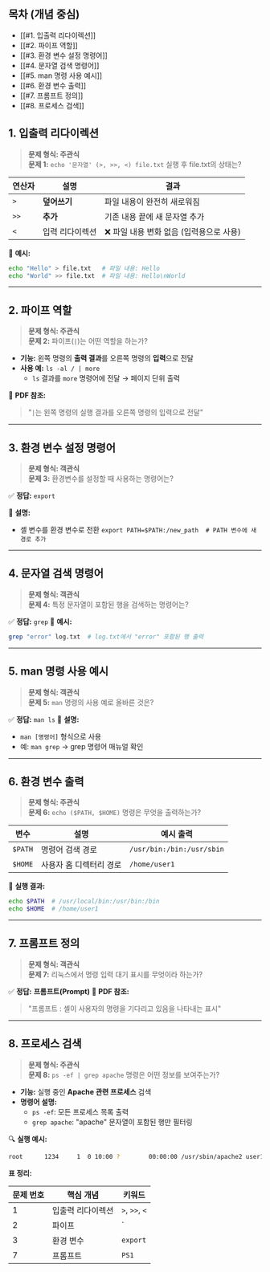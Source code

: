 ## 목차 (개념 중심)

- [[#1. 입출력 리다이렉션]]
- [[#2. 파이프 역할]]
- [[#3. 환경 변수 설정 명령어]]
- [[#4. 문자열 검색 명령어]]
- [[#5. man 명령 사용 예시]]
- [[#6. 환경 변수 출력]]
- [[#7. 프롬프트 정의]]
- [[#8. 프로세스 검색]]

## 1. 입출력 리다이렉션

> **문제 형식: 주관식**  
> **문제 1:** `echo '문자열' (>, >>, <) file.txt` 실행 후 file.txt의 상태는?

|연산자|설명|결과|
|---|---|---|
|`>`|**덮어쓰기**|파일 내용이 완전히 새로워짐|
|`>>`|**추가**|기존 내용 끝에 새 문자열 추가|
|`<`|입력 리다이렉션|❌ 파일 내용 변화 없음 (입력용으로 사용)|

📌 **예시:**
```bash
echo "Hello" > file.txt   # 파일 내용: Hello 
echo "World" >> file.txt  # 파일 내용: Hello\nWorld
```

---
## 2. 파이프 역할

> **문제 형식: 주관식**  
> **문제 2:** 파이프(`|`)는 어떤 역할을 하는가?

- **기능:** 왼쪽 명령의 **출력 결과**를 오른쪽 명령의 **입력**으로 전달
- **사용 예:** `ls -al / | more`
    - `ls` 결과를 `more` 명령어에 전달 → 페이지 단위 출력

🔗 **PDF 참조:**
> "`|`는 왼쪽 명령의 실행 결과를 오른쪽 명령의 입력으로 전달"
---
## 3. 환경 변수 설정 명령어

> **문제 형식: 객관식**  
> **문제 3:** 환경변수를 설정할 때 사용하는 명령어는?

✅ **정답:** `export`

📘 **설명:**
- 셸 변수를 환경 변수로 전환
`export PATH=$PATH:/new_path  # PATH 변수에 새 경로 추가`
---
## 4. 문자열 검색 명령어

> **문제 형식: 객관식**  
> **문제 4:** 특정 문자열이 포함된 행을 검색하는 명령어는?

✅ **정답:** `grep`
📘 **예시:**
```bash
grep "error" log.txt  # log.txt에서 "error" 포함된 행 출력
```
---
## 5. man 명령 사용 예시

> **문제 형식: 객관식**  
> **문제 5:** `man` 명령의 사용 예로 올바른 것은?

✅ **정답:** `man ls`
📘 **설명:**
- `man [명령어]` 형식으로 사용
- 예: `man grep` → grep 명령어 매뉴얼 확인
---
## 6. 환경 변수 출력

> **문제 형식: 주관식**  
> **문제 6:** `echo ($PATH, $HOME)` 명령은 무엇을 출력하는가?

|변수|설명|예시 출력|
|---|---|---|
|`$PATH`|명령어 검색 경로|`/usr/bin:/bin:/usr/sbin`|
|`$HOME`|사용자 홈 디렉터리 경로|`/home/user1`|

📌 **실행 결과:**
```bash
echo $PATH  # /usr/local/bin:/usr/bin:/bin 
echo $HOME  # /home/user1
```
---
## 7. 프롬프트 정의

> **문제 형식: 객관식**  
> **문제 7:** 리눅스에서 명령 입력 대기 표시를 무엇이라 하는가?

✅ **정답:** **프롬프트(Prompt)**
📘 **PDF 참조:**
> "프롬프트 : 셸이 사용자의 명령을 기다리고 있음을 나타내는 표시"
---
## 8. 프로세스 검색

> **문제 형식: 주관식**  
> **문제 8:** `ps -ef | grep apache` 명령은 어떤 정보를 보여주는가?

- **기능:** 실행 중인 **Apache 관련 프로세스** 검색
- **명령어 설명:**
    - `ps -ef`: 모든 프로세스 목록 출력
    - `grep apache`: "apache" 문자열이 포함된 행만 필터링

🔍 **실행 예시:**
```bash
root      1234     1  0 10:00 ?        00:00:00 /usr/sbin/apache2 user1     5678  1234  0 10:05 ?        00:00:00 /usr/sbin/apache2
```

**표 정리:**

|문제 번호|핵심 개념|키워드|
|---|---|---|
|1|입출력 리다이렉션|`>`, `>>`, `<`|
|2|파이프|`|
|3|환경 변수|`export`|
|7|프롬프트|`PS1`|
